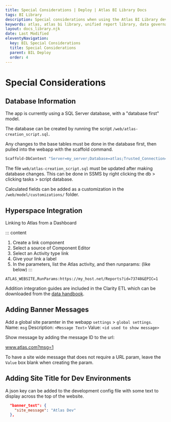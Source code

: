 ```yaml
---
title: Special Considerations | Deploy | Atlas BI Library Docs
tags: BI Library
description: Special considerations when using the Atlas BI Library development.
keywords: atlas, atlas bi library, unified report library, data governance, database, considerations, using the library
layout: docs_library.njk
date: Last Modified
eleventyNavigation:
  key: BIL Special Considerations
  title: Special Considerations
  parent: BIL Deploy
  order: 4
---
```


# Special Considerations

## Database Information

The app is currently using a SQL Server database, with a "database first" model.

The database can be created by running the script `/web/atlas-creation_script.sql`.

Any changes to the base tables must be done in the database first, then pulled into the webapp with the scaffold command.

```bash
Scaffold-DbContext "Server=my_server;Database=atlas;Trusted_Connection=True;" Microsoft.EntityFrameworkCore.SqlServer -OutputDir Models -force -Context Atlas_WebContext -Namespace Atlas_Web.Models
```

The file `web/atlas-creation_script.sql` must be updated after making database changes. This can be done in SSMS by right clicking the db > clicking tasks > script database.

Calculated fields can be added as a customization in the `/web/model/customizations/` folder.

## Hyperspace Integration

Linking to Atlas from a Dashboard

::: content

1. Create a link component
2. Select a source of Component Editor
3. Select an Activity type link
4. Give your link a label
5. In the parameters, list the Atlas activity, and then runparams:<URL of the content> (like below)
   :::

```
ATLAS_WEBSITE,RunParams:https://my_host.net/Reports?id=73740&EPIC=1
```

Addition integration guides are included in the Clarity ETL which can be downloaded from the [data handbook](https://datahandbook.epic.com/Reports/Details/9000648).

## Adding Banner Messages

Add a global site paramter in the webapp `settings` > `global settings`.
Name: `msg`
Description: `<Message Text>`
Value: `<id used to show message>`

Show message by adding the message ID to the url:

www.atlas.com?msg=1

To have a site wide message that does not require a URL param, leave the `Value` box blank when creating the param.

## Adding Site Title for Dev Environments

A json key can be added to the development config file with some text to display across the top of the website.

```json
  "banner_text": {
    "site_message": "Atlas Dev"
  },
```
